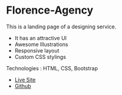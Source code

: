 # Florence-Agency

This is a landing page of a designing service.

* It has an attractive UI
* Awesome Illustrations
* Responsive layout
* Custom CSS stylings

Technologies : HTML, CSS, Bootstrap

* [Live Site](https://masfikalam.github.io/Florence-Agency/)
* [Github](https://github.com/masfikalam/Florence-Agency)
